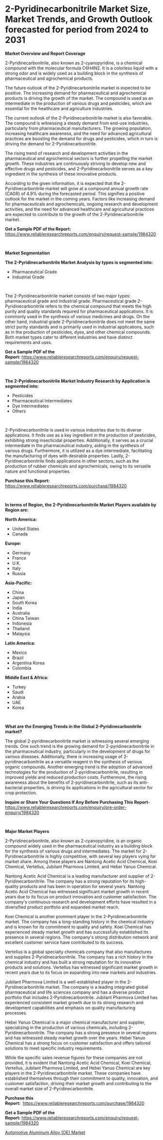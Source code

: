 <p><h1>2-Pyridinecarbonitrile Market Size, Market Trends, and Growth Outlook forecasted for period from 2024 to 2031</h1></p><p><strong>Market Overview and Report Coverage</strong></p>
<p><p>2-Pyridinecarbonitrile, also known as 2-cyanopyridine, is a chemical compound with the molecular formula C6H4N2. It is a colorless liquid with a strong odor and is widely used as a building block in the synthesis of pharmaceutical and agrochemical products.</p><p>The future outlook of the 2-Pyridinecarbonitrile market is expected to be positive. The increasing demand for pharmaceutical and agrochemical products is driving the growth of the market. The compound is used as an intermediate in the production of various drugs and pesticides, which are essential for the healthcare and agriculture industries.</p><p>The current outlook of the 2-Pyridinecarbonitrile market is also favorable. The compound is witnessing a steady demand from end-use industries, particularly from pharmaceutical manufacturers. The growing population, increasing healthcare awareness, and the need for advanced agricultural practices are boosting the demand for drugs and pesticides, which in turn is driving the demand for 2-Pyridinecarbonitrile.</p><p>The rising trend of research and development activities in the pharmaceutical and agrochemical sectors is further propelling the market growth. These industries are continuously striving to develop new and effective drugs and pesticides, and 2-Pyridinecarbonitrile serves as a key ingredient in the synthesis of these innovative products.</p><p>According to the given information, it is expected that the 2-Pyridinecarbonitrile market will grow at a compound annual growth rate (CAGR) of 4.9% during the forecasted period. This signifies a positive outlook for the market in the coming years. Factors like increasing demand for pharmaceuticals and agrochemicals, ongoing research and development activities, and the need for advanced healthcare and agricultural practices are expected to contribute to the growth of the 2-Pyridinecarbonitrile market.</p></p>
<p><strong>Get a Sample PDF of the Report:</strong> <a href="https://www.reliableresearchreports.com/enquiry/request-sample/1984320">https://www.reliableresearchreports.com/enquiry/request-sample/1984320</a></p>
<p>&nbsp;</p>
<p><strong>Market Segmentation</strong></p>
<p><strong>The 2-Pyridinecarbonitrile Market Analysis by types is segmented into:</strong></p>
<p><ul><li>Pharmaceutical Grade</li><li>Industrial Grade</li></ul></p>
<p>&nbsp;</p>
<p><p>The 2-Pyridinecarbonitrile market consists of two major types: pharmaceutical grade and industrial grade. Pharmaceutical grade 2-Pyridinecarbonitrile refers to the chemical compound that meets the high purity and quality standards required for pharmaceutical applications. It is commonly used in the synthesis of various medicines and drugs. On the other hand, industrial grade 2-Pyridinecarbonitrile does not meet the same strict purity standards and is primarily used in industrial applications, such as in the production of pesticides, dyes, and other chemical compounds. Both market types cater to different industries and have distinct requirements and uses.</p></p>
<p><strong>Get a Sample PDF of the Report:</strong>&nbsp;<a href="https://www.reliableresearchreports.com/enquiry/request-sample/1984320">https://www.reliableresearchreports.com/enquiry/request-sample/1984320</a></p>
<p>&nbsp;</p>
<p><strong>The 2-Pyridinecarbonitrile Market Industry Research by Application is segmented into:</strong></p>
<p><ul><li>Pesticides</li><li>Pharmaceutical Intermediates</li><li>Dye Intermediates</li><li>Others</li></ul></p>
<p>&nbsp;</p>
<p><p>2-Pyridinecarbonitrile is used in various industries due to its diverse applications. It finds use as a key ingredient in the production of pesticides, exhibiting strong insecticidal properties. Additionally, it serves as a crucial intermediate in the pharmaceutical industry, aiding in the synthesis of various drugs. Furthermore, it is utilized as a dye intermediate, facilitating the manufacturing of dyes with desirable properties. Lastly, 2-Pyridinecarbonitrile finds applications in other sectors, such as the production of rubber chemicals and agrochemicals, owing to its versatile nature and functional properties.</p></p>
<p><strong>Purchase this Report:</strong>&nbsp; <a href="https://www.reliableresearchreports.com/purchase/1984320">https://www.reliableresearchreports.com/purchase/1984320</a></p>
<p>&nbsp;</p>
<p><strong>In terms of Region, the 2-Pyridinecarbonitrile Market Players available by Region are:</strong></p>
<p>
    <p> <strong> North America: </strong>
        <ul>
            <li>United States</li>
            <li>Canada</li>
        </ul>
        </p> 
    <p> <strong> Europe: </strong>
        <ul>
            <li>Germany</li>
            <li>France</li>
            <li>U.K.</li>
            <li>Italy</li>
            <li>Russia</li>
        </ul>
        </p> 
    <p> <strong> Asia-Pacific: </strong>
        <ul>
            <li>China</li>
            <li>Japan</li>
            <li>South Korea</li>
            <li>India</li>
            <li>Australia</li>
            <li>China Taiwan</li>
            <li>Indonesia</li>
            <li>Thailand</li>
            <li>Malaysia</li>
        </ul>
        </p> 
    <p> <strong> Latin America: </strong>
        <ul>
            <li>Mexico</li>
            <li>Brazil</li>
            <li>Argentina Korea</li>
            <li>Colombia</li>
        </ul>
        </p> 
    <p> <strong> Middle East & Africa: </strong>
        <ul>
            <li>Turkey</li>
            <li>Saudi</li>
            <li>Arabia</li>
            <li>UAE</li>
            <li>Korea</li>
        </ul>
    </p>
    </p>
<p>&nbsp;</p>
<p><strong>What are the Emerging Trends in the Global 2-Pyridinecarbonitrile market?</strong></p>
<p><p>The global 2-pyridinecarbonitrile market is witnessing several emerging trends. One such trend is the growing demand for 2-pyridinecarbonitrile in the pharmaceutical industry, particularly in the development of drugs for various diseases. Additionally, there is increasing usage of 2-pyridinecarbonitrile as a versatile reagent in the synthesis of various organic compounds. Another emerging trend is the adoption of advanced technologies for the production of 2-pyridinecarbonitrile, resulting in improved yields and reduced production costs. Furthermore, the rising awareness about the benefits of 2-pyridinecarbonitrile, such as its anti-bacterial properties, is driving its applications in the agricultural sector for crop protection.</p></p>
<p><strong>Inquire or Share Your Questions If Any Before Purchasing This Report</strong>- <a href="https://www.reliableresearchreports.com/enquiry/pre-order-enquiry/1984320">https://www.reliableresearchreports.com/enquiry/pre-order-enquiry/1984320</a></p>
<p>&nbsp;</p>
<p><strong>Major Market Players</strong></p>
<p><p>2-Pyridinecarbonitrile, also known as 2-cyanopyridine, is an organic compound widely used in the pharmaceutical industry as a building block for the synthesis of various drugs and intermediates. The market for 2-Pyridinecarbonitrile is highly competitive, with several key players vying for market share. Among these players are Nantong Acetic Acid Chemical, Koei Chemical, Vertellus, Jubilant Pharmova Limited, and Hebei Yanuo Chemical.</p><p>Nantong Acetic Acid Chemical is a leading manufacturer and supplier of 2-Pyridinecarbonitrile. The company has a strong reputation for its high-quality products and has been in operation for several years. Nantong Acetic Acid Chemical has witnessed significant market growth in recent years due to its focus on product innovation and customer satisfaction. The company's continuous research and development efforts have resulted in a diversified product portfolio and expanded market reach.</p><p>Koei Chemical is another prominent player in the 2-Pyridinecarbonitrile market. The company has a long-standing history in the chemical industry and is known for its commitment to quality and safety. Koei Chemical has experienced steady market growth and has successfully established its presence in several regions. The company's strong distribution network and excellent customer service have contributed to its success.</p><p>Vertellus is a global specialty chemicals company that also manufactures and supplies 2-Pyridinecarbonitrile. The company has a rich history in the chemical industry and has built a strong reputation for its innovative products and solutions. Vertellus has witnessed significant market growth in recent years due to its focus on expanding into new markets and industries.</p><p>Jubilant Pharmova Limited is a well-established player in the 2-Pyridinecarbonitrile market. The company is a leading integrated global pharmaceutical and life sciences company and has a diverse product portfolio that includes 2-Pyridinecarbonitrile. Jubilant Pharmova Limited has experienced consistent market growth due to its strong research and development capabilities and emphasis on quality manufacturing processes.</p><p>Hebei Yanuo Chemical is a major chemical manufacturer and supplier, specializing in the production of various chemicals, including 2-Pyridinecarbonitrile. The company has a strong presence in several regions and has witnessed steady market growth over the years. Hebei Yanuo Chemical has a strong focus on customer satisfaction and offers tailored solutions to meet specific industry requirements.</p><p>While the specific sales revenue figures for these companies are not provided, it is evident that Nantong Acetic Acid Chemical, Koei Chemical, Vertellus, Jubilant Pharmova Limited, and Hebei Yanuo Chemical are key players in the 2-Pyridinecarbonitrile market. These companies have established themselves through their commitment to quality, innovation, and customer satisfaction, driving their market growth and contributing to the overall market size of 2-Pyridinecarbonitrile.</p></p>
<p><strong>Purchase this Report:</strong>&nbsp;&nbsp;<a href="https://www.reliableresearchreports.com/purchase/1984320">https://www.reliableresearchreports.com/purchase/1984320</a></p>
<p></p>
<p><strong>Get a Sample PDF of the Report:</strong>&nbsp;<a href="https://www.reliableresearchreports.com/enquiry/request-sample/1984320">https://www.reliableresearchreports.com/enquiry/request-sample/1984320</a></p>
<p><p><a href="https://github.com/CliffMedina6/Market-Research-Report-List-2/blob/main/automotive-aluminum-alloy-oe-market.md">Automotive Aluminum Alloy (OE) Market</a></p></p>